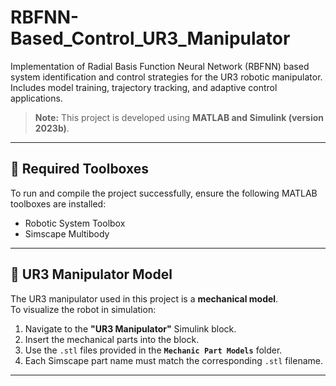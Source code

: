 # RBFNN-Based_Control_UR3_Manipulator

Implementation of Radial Basis Function Neural Network (RBFNN) based system identification and control strategies for the UR3 robotic manipulator.  
Includes model training, trajectory tracking, and adaptive control applications.

> **Note:** This project is developed using **MATLAB and Simulink (version 2023b)**.

---

## 🧰 Required Toolboxes

To run and compile the project successfully, ensure the following MATLAB toolboxes are installed:

- Robotic System Toolbox  
- Simscape Multibody

---

## 🦾 UR3 Manipulator Model

The UR3 manipulator used in this project is a **mechanical model**.  
To visualize the robot in simulation:

1. Navigate to the **"UR3 Manipulator"** Simulink block.
2. Insert the mechanical parts into the block.
3. Use the `.stl` files provided in the **`Mechanic Part Models`** folder.
4. Each Simscape part name must match the corresponding `.stl` filename.

---
